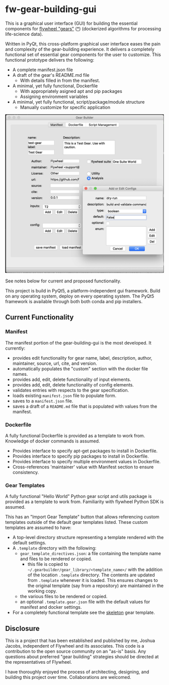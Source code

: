 # fw-gear-building-gui

This is a graphical user interface (GUI) for building the essential components for [flywheel "gears"](https://flywheel.io/gear-exchange/) ([*](#disclosure)) (dockerized algorithms for processing life-science data). 

Written in PyQt, this cross-platform graphical user interface eases the pain and complexity of the gear-building experience.  It delivers a completely functional set of essential gear components for the user to customize.  This functional prototype delivers the following:

* A complete manifest.json file
* A draft of the gear's README.md file
    - With details filled in from the manifest.
* A minimal, yet fully functional, Dockerfile
    - With appropriately asigned apt and pip packages
    - Assigning environment variables
* A minimal, yet fully functional, script/package/module structure
    - Manually customize for specific application

![Crude Ugly Prototype](Screenshot.png "Crude and Ugly Prototype of gear-builder-gui")

See notes below for current and proposed functionality.

This project is build in PyQt5, a platform-independent gui framework. Build on any operating system, deploy on every operating system. The PyQt5 framework is available through both both conda and pip installers.

## Current Functionality

### Manifest

The manifest portion of the gear-building-gui is the most developed.
It currently:

* provides edit functionality for gear name, label, description, author, maintainer, source, url, cite, and version.
* automatically populates the "custom" section with the docker file names.
* provides add, edit, delete functionality of input elements.
* provides add, edit, delete functionality of config elements.
* validates entries with respects to the gear specification.
* loads existing `manifest.json` file to populate form.
* saves to a `manifest.json` file.
* saves a draft of a `README.md` file that is populated with values from the manifest.

### Dockerfile

A fully functional Dockerfile is provided as a template to work from.  Knowledge of docker commands is assumed.

* Provides interface to specify apt-get packages to install in Dockerfile.
* Provides interface to specify pip packages to install in Dockerfile.
* Provides interface to specify multiple environment values in Dockerfile.
* Cross-references 'maintainer' value with Manifest section to ensure consistency.

### Gear Templates

A fully functional "Hello World" Python gear script and utils package is provided as a template to work from. Familiarity with flywheel Python SDK is assumed.

This has an "Import Gear Template" button that allows referencing custom templates outside of the default gear templates listed. These custom templates are assumed to have:

- A top-level directory structure representing a template rendered with the default settings.
- A `.template` directory with the following:
    - `gear_template_directives.json`: a file containing the template name and files to be rendered or copied.
        - this file is copied to `~/.gearbuilder/gear_library/<template_name>/` with the addition of the location `.template` directory. The contents are updated from `.template` whenever it is loaded. This ensures changes to the original template (say from a repository) are maintained in the working copy.
    - the various files to be rendered or copied.
    - an optional `.template.gear.json` file with the default values for manifest and docker settings.
- For a completely functional template see the [skeleton](https://gitlab.com/joshicola/skeleton/-/tree/templating) gear template.

## Disclosure
This is a project that has been established and published by me, Joshua Jacobs, independent of Flywheel and its associates. This code is a contribution to the open source community on an "as-is" basis. Any questions about preferred "gear building" strategies should be directed at the representatives of Flywheel.

I have thoroughly enjoyed the process of architecting, designing, and building this project over time. Collaborations are welcomed.